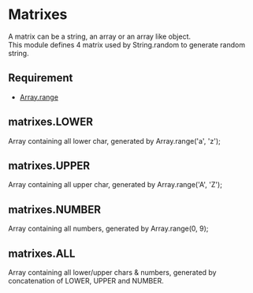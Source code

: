 Matrixes
=============

A matrix can be a string, an array or an array like object.  
This module defines 4 matrix used by String.random to generate random string.

## Requirement

- [Array.range](../Array.range)

## matrixes.LOWER

Array containing all lower char, generated by Array.range('a', 'z');

## matrixes.UPPER

Array containing all upper char, generated by Array.range('A', 'Z');

## matrixes.NUMBER

Array containing all numbers, generated by Array.range(0, 9);

## matrixes.ALL

Array containing all lower/upper chars & numbers, generated by concatenation of LOWER, UPPER and NUMBER.
